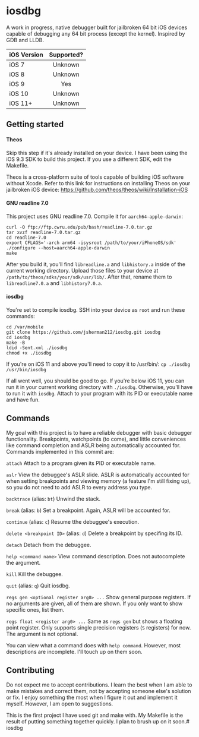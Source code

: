 # iosdbg

A work in progress, native debugger built for jailbroken 64 bit iOS devices capable of debugging any 64 bit process (except the kernel). Inspired by GDB and LLDB.

| iOS Version |	Supported? |
| ----------- |:---------: |
| iOS 7			| Unknown  |
| iOS 8			| Unknown  |
| iOS 9			| Yes	   |
| iOS 10		| Unknown  |
| iOS 11+		| Unknown  |

## Getting started

#### Theos
Skip this step if it's already installed on your device. I have been using the iOS 9.3 SDK to build this project. If you use a different SDK, edit the Makefile.

Theos is a cross-platform suite of tools capable of building iOS software without Xcode. Refer to this link for instructions on installing Theos on your jailbroken iOS device: https://github.com/theos/theos/wiki/Installation-iOS

#### GNU readline 7.0
This project uses GNU readline 7.0. Compile it for `aarch64-apple-darwin`:

```
curl -O ftp://ftp.cwru.edu/pub/bash/readline-7.0.tar.gz
tar xvzf readline-7.0.tar.gz
cd readline-7.0
export CFLAGS='-arch arm64 -isysroot /path/to/your/iPhoneOS/sdk'
./configure --host=aarch64-apple-darwin
make
```

After you build it, you'll find `libreadline.a` and `libhistory.a` inside of the current working directory. Upload those files to your device at `/path/to/theos/sdks/your/sdk/usr/lib/`. After that, rename them to `libreadline7.0.a` and `libhistory7.0.a`.

#### iosdbg
You're set to compile iosdbg. SSH into your device as `root` and run these commands:

```
cd /var/mobile
git clone https://github.com/jsherman212/iosdbg.git iosdbg
cd iosdbg
make -B
ldid -Sent.xml ./iosdbg
chmod +x ./iosdbg
```

If you're on iOS 11 and above you'll need to copy it to /usr/bin/:
`cp ./iosdbg /usr/bin/iosdbg`

If all went well, you should be good to go. If you're below iOS 11, you can run it in your current working directory with `./iosdbg`. Otherwise, you'll have to run it with `iosdbg`. Attach to your program with its PID or executable name and have fun.

## Commands
My goal with this project is to have a reliable debugger with basic debugger functionality. Breakpoints, watchpoints (to come), and little conveniences like command completion and ASLR being automatically accounted for. Commands implemented in this commit are:

`attach`
Attach to a program given its PID or executable name.

`aslr`
View the debuggee's ASLR slide. ASLR is automatically accounted for when setting breakpoints and viewing memory (a feature I'm still fixing up), so you do not need to add ASLR to every address you type.

`backtrace` (alias: `bt`)
Unwind the stack.

`break` (alias: `b`)
Set a breakpoint. Again, ASLR will be accounted for.

`continue` (alias: `c`)
Resume tthe debuggee's execution.

`delete <breakpoint ID>` (alias: `d`)
Delete a breakpoint by specifing its ID.

`detach`
Detach from the debuggee.

`help <command name>`
View command description. Does not autocomplete the argument.

`kill`
Kill the debuggee.

`quit` (alias: `q`)
Quit iosdbg.

`regs gen <optional register arg0> ...`
Show general purpose registers. If no arguments are given, all of them are shown. If you only want to show specific ones, list them.

`regs float <register arg0> ...`
Same as `regs gen` but shows a floating point register. Only supports single precision registers (`S` registers) for now. The argument is not optional.

You can view what a command does with `help command`. However, most descriptions are incomplete. I'll touch up on them soon.

## Contributing
Do not expect me to accept contributions. I learn the best when I am able to make mistakes and correct them, not by accepting someone else's solution or fix. I enjoy something the most when I figure it out and implement it myself. However, I am open to suggestions.

This is the first project I have used git and make with. My Makefile is the result of putting something together quickly. I plan to brush up on it soon.# iosdbg
